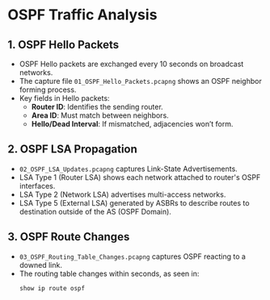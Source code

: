 # OSPF Traffic Analysis

## 1. OSPF Hello Packets
- OSPF Hello packets are exchanged every 10 seconds on broadcast networks.
- The capture file `01_OSPF_Hello_Packets.pcapng` shows an OSPF neighbor forming process.
- Key fields in Hello packets:
  - **Router ID**: Identifies the sending router.
  - **Area ID**: Must match between neighbors.
  - **Hello/Dead Interval**: If mismatched, adjacencies won’t form.

## 2. OSPF LSA Propagation
- `02_OSPF_LSA_Updates.pcapng` captures Link-State Advertisements.
- LSA Type 1 (Router LSA) shows each network attached to router's OSPF interfaces.
- LSA Type 2 (Network LSA) advertises multi-access networks.
- LSA Type 5 (External LSA) generated by ASBRs to describe routes to destination outside of the AS (OSPF Domain).

## 3. OSPF Route Changes
- `03_OSPF_Routing_Table_Changes.pcapng` captures OSPF reacting to a downed link.
- The routing table changes within seconds, as seen in:
  ```bash
  show ip route ospf
